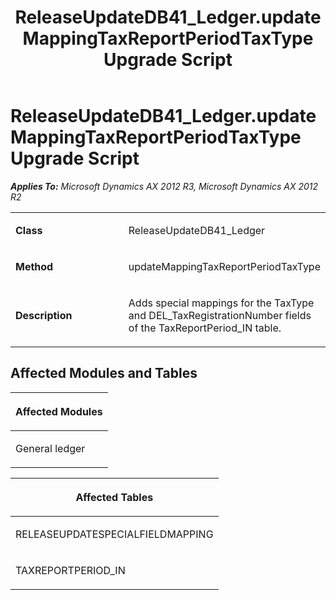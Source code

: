 ﻿---
title: ReleaseUpdateDB41_Ledger.updateMappingTaxReportPeriodTaxType Upgrade Script
TOCTitle: ReleaseUpdateDB41_Ledger.updateMappingTaxReportPeriodTaxType Upgrade Script
ms:assetid: 549b053e-d877-5ca0-b40d-dea168519f93
ms:mtpsurl: https://msdn.microsoft.com/en-us/library/JJ736147(v=AX.60)
ms:contentKeyID: 49708323
ms.date: 05/18/2015
mtps_version: v=AX.60
---

# ReleaseUpdateDB41\_Ledger.updateMappingTaxReportPeriodTaxType Upgrade Script 


_**Applies To:** Microsoft Dynamics AX 2012 R3, Microsoft Dynamics AX 2012 R2_

<table>
<colgroup>
<col style="width: 50%" />
<col style="width: 50%" />
</colgroup>
<tbody>
<tr class="odd">
<td><p><strong>Class</strong></p></td>
<td><p>ReleaseUpdateDB41_Ledger</p></td>
</tr>
<tr class="even">
<td><p><strong>Method</strong></p></td>
<td><p>updateMappingTaxReportPeriodTaxType</p></td>
</tr>
<tr class="odd">
<td><p><strong>Description</strong></p></td>
<td><p>Adds special mappings for the TaxType and DEL_TaxRegistrationNumber fields of the TaxReportPeriod_IN table.</p></td>
</tr>
</tbody>
</table>


## Affected Modules and Tables

<table>
<colgroup>
<col style="width: 100%" />
</colgroup>
<thead>
<tr class="header">
<th><p>Affected Modules</p></th>
</tr>
</thead>
<tbody>
<tr class="odd">
<td><p>General ledger</p></td>
</tr>
</tbody>
</table>


<table>
<colgroup>
<col style="width: 100%" />
</colgroup>
<thead>
<tr class="header">
<th><p>Affected Tables</p></th>
</tr>
</thead>
<tbody>
<tr class="odd">
<td><p>RELEASEUPDATESPECIALFIELDMAPPING</p></td>
</tr>
<tr class="even">
<td><p>TAXREPORTPERIOD_IN</p></td>
</tr>
</tbody>
</table>

  


